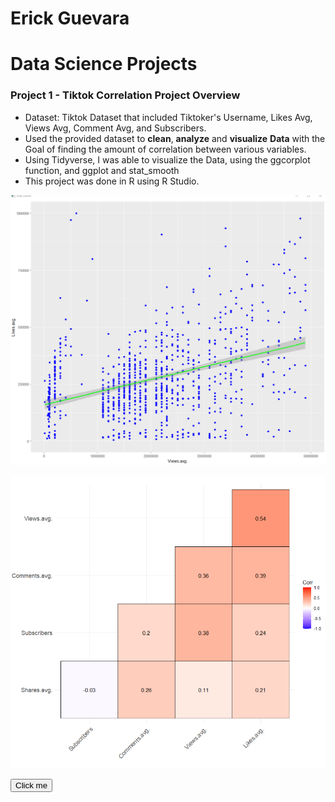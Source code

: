 # Erick Guevara

# Data Science Projects
### Project 1 - Tiktok Correlation Project Overview
* Dataset: Tiktok Dataset that included Tiktoker's Username, Likes Avg, Views Avg, Comment Avg, and Subscribers.
* Used the provided dataset to **clean**, **analyze** and **visualize** **Data** with the Goal of finding the amount of correlation between various variables.
* Using Tidyverse, I was able to visualize the Data, using the ggcorplot function, and ggplot and stat_smooth
* This project was done in R using R Studio. 

![alt text](https://github.com/Erickg1129/erickg1129.github.io/blob/main/images/geom_point.png)

![](https://github.com/Erickg1129/erickg1129.github.io/blob/main/images/ggcor.png)


<button name="button" onclick="http://www.google.com">Click me</button>
